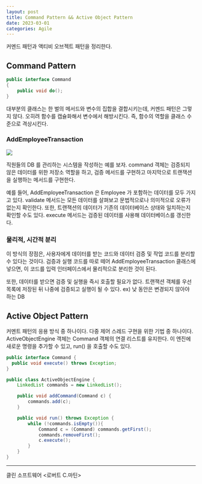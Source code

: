 ```yaml
---
layout: post
title: Command Pattern && Active Object Pattern
date: 2023-03-01
categories: Agile
---
```


커멘드 패턴과 액티비 오브젝트 패턴을 정리한다.

## Command Pattern

```java
public interface Command
{
    public void do();
}
```

대부분의 클래스는 한 벌의 메서드와 변수의 집합을 결합시키는데, 커멘드 패턴은 그렇지 않다.
오히려 함수를 캡슐화해서 변수에서 해방시킨다. 즉, 함수의 역할을 클래스 수준으로 격상시킨다.

### AddEmployeeTransaction

![](/image/clean-software-command-pattern-transaction-ex.png)

직원들의 DB 를 관리하는 시스템을 작성하는 예를 보자.
command 객체는 검증되지 않은 데이터를 위한 저장소 역할을 하고, 검증 메서드를 구현하고 마지막으로 트랜잭션을 실행하는 메서드를 구현한다.

예를 들어, AddEmployeeTransaction 은 Employee 가 포함하는 데이터를 모두 가지고 있다.
validate 메서드는 모든 데이터를 살펴보고 문법적으로나 의미적으로 오류가 없는지 확인한다.
또한, 트랜잭션의 데이터가 기존의 데이터베이스 상태와 일치하는지 확인할 수도 있다.
execute 메서드는 검증된 데이터를 사용해 데이터베이스를 갱신한다.

### 물리적, 시간적 분리

이 방식의 장점은, 사용자에게 데이터를 받는 코드와 데이터 검증 및 작업 코드를 분리할 수 있다는 것이다.
검증과 실행 코드를 따로 떼어 AddEmployeeTransaction 클래스에 넣으면, 이 코드를 입력 인터페이스에서 물리적으로 분리한 것이 된다.

또한, 데이터를 받으면 검증 및 실행을 즉시 호출할 필요가 없다. 트랜잭션 객체를 우선 목록에 저장된 뒤 나중에 검증되고 실행이 될 수 있다.
ex) 낮 동안은 변경되지 않아야 하는 DB

## Active Object Pattern

커멘트 패턴의 응용 방식 중 하나이다. 다중 제어 스레드 구현을 위한 기법 중 하나이다.
ActiveObjectEngine 객체는 Command 객체의 연결 리스트를 유지한다.
이 엔진에 새로운 명령을 추가할 수 있고, run() 을 호출할 수도 있다.

```java
public interface Command {
  public void execute() throws Exception;
}

public class ActiveObjectEngine {
    LinkedList commands = new LinkedList();

    public void addCommand(Command c) {
        commands.add(c);
    }

    public void run() throws Exception {
        while (!commands.isEmpty()){
            Command c = (Command) commands.getFirst();
            commands.removeFirst();
            c.execute();
        }
    }
}
```

---

클린 소프트웨어 <로버트 C.마틴>

